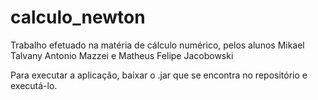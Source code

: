 # calculo_newton
Trabalho efetuado na matéria de cálculo numérico, pelos alunos Mikael Talvany Antonio Mazzei e Matheus Felipe Jacobowski

Para executar a aplicação, baixar o .jar que se encontra no repositório e executá-lo.

